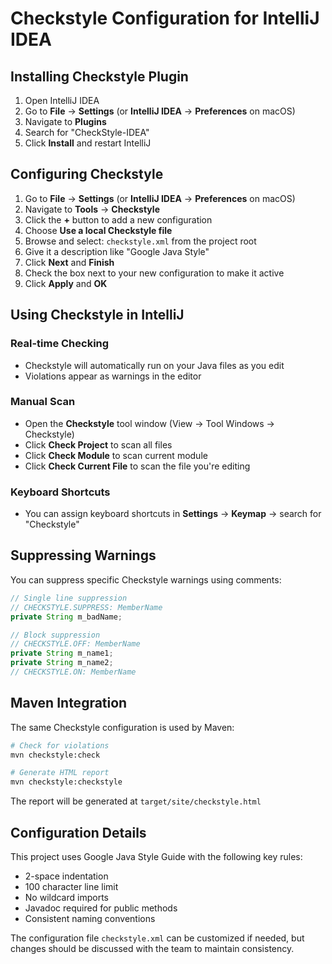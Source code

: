 # Checkstyle Configuration for IntelliJ IDEA

## Installing Checkstyle Plugin

1. Open IntelliJ IDEA
2. Go to **File** → **Settings** (or **IntelliJ IDEA** → **Preferences** on macOS)
3. Navigate to **Plugins**
4. Search for "CheckStyle-IDEA"
5. Click **Install** and restart IntelliJ

## Configuring Checkstyle

1. Go to **File** → **Settings** (or **IntelliJ IDEA** → **Preferences** on macOS)
2. Navigate to **Tools** → **Checkstyle**
3. Click the **+** button to add a new configuration
4. Choose **Use a local Checkstyle file**
5. Browse and select: `checkstyle.xml` from the project root
6. Give it a description like "Google Java Style"
7. Click **Next** and **Finish**
8. Check the box next to your new configuration to make it active
9. Click **Apply** and **OK**

## Using Checkstyle in IntelliJ

### Real-time Checking
- Checkstyle will automatically run on your Java files as you edit
- Violations appear as warnings in the editor

### Manual Scan
- Open the **Checkstyle** tool window (View → Tool Windows → Checkstyle)
- Click **Check Project** to scan all files
- Click **Check Module** to scan current module
- Click **Check Current File** to scan the file you're editing

### Keyboard Shortcuts
- You can assign keyboard shortcuts in **Settings** → **Keymap** → search for "Checkstyle"

## Suppressing Warnings

You can suppress specific Checkstyle warnings using comments:

```java
// Single line suppression
// CHECKSTYLE.SUPPRESS: MemberName
private String m_badName;

// Block suppression
// CHECKSTYLE.OFF: MemberName
private String m_name1;
private String m_name2;
// CHECKSTYLE.ON: MemberName
```

## Maven Integration

The same Checkstyle configuration is used by Maven:

```bash
# Check for violations
mvn checkstyle:check

# Generate HTML report
mvn checkstyle:checkstyle
```

The report will be generated at `target/site/checkstyle.html`

## Configuration Details

This project uses Google Java Style Guide with the following key rules:
- 2-space indentation
- 100 character line limit
- No wildcard imports
- Javadoc required for public methods
- Consistent naming conventions

The configuration file `checkstyle.xml` can be customized if needed, but changes should be discussed with the team to maintain consistency.